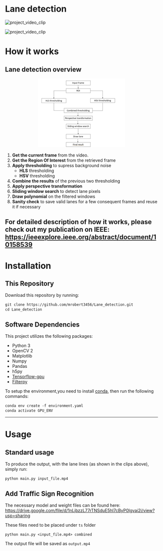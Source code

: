 # Lane detection


![project_video_clip](./data/output_lane.gif)

![project_video_clip](./data/output_combined.gif)


# How it works

## Lane detection overview
<p align="center">
  <img src="./data/lane_overview.png" alt="Alt text">
</p>

1. **Get the current frame** from the video.
2. **Get the Region Of Interest** from the retrieved frame
3. **Apply thresholding** to supress background noise
   * **HLS** thresholding
   * **HSV** thresholding
4. **Combine the results** of the previous two thresholding
5. **Apply perspective transformation**
6. **Sliding window search** to detect lane pixels
7. **Draw polynomial** on the filtered windows
8. **Sanity check** to save valid lanes for a few consequent frames and reuse it if necessary

For detailed description of how it works, please check out my publication on IEEE:
https://ieeexplore.ieee.org/abstract/document/10158539
---
# Installation

## This Repository

Download this repository by running:

```
git clone https://github.com/mrobert3456/Lane_detection.git
cd Lane_detection
```

## Software Dependencies

This project utilizes the following packages:

* Python 3
* OpenCV 2
* Matplotlib
* Numpy
* Pandas
* h5py
* [Tensorflow-gpu](https://www.tensorflow.org/install/pip)
* [Filterpy](https://filterpy.readthedocs.io/en/latest/)

To setup the environment,you need to install [conda](https://docs.conda.io/projects/conda/en/latest/user-guide/install/index.html), then run the following commands:
```
conda env create -f environment.yaml
conda activate GPU_ENV
```

---
# Usage

## Standard usage

To produce the output, with the lane lines (as shown in the clips above), simply run:

```
python main.py input_file.mp4
```

## Add Traffic Sign Recognition

The necessary model and weight files can be found here: https://drive.google.com/file/d/1nLjbzzL77rTNSduE5hl7cByP0lgvai2i/view?usp=sharing

These files need to be placed under ``ts`` folder 
```
python main.py <input_file.mp4> combined
```

The output file will be saved as ```output.mp4```

